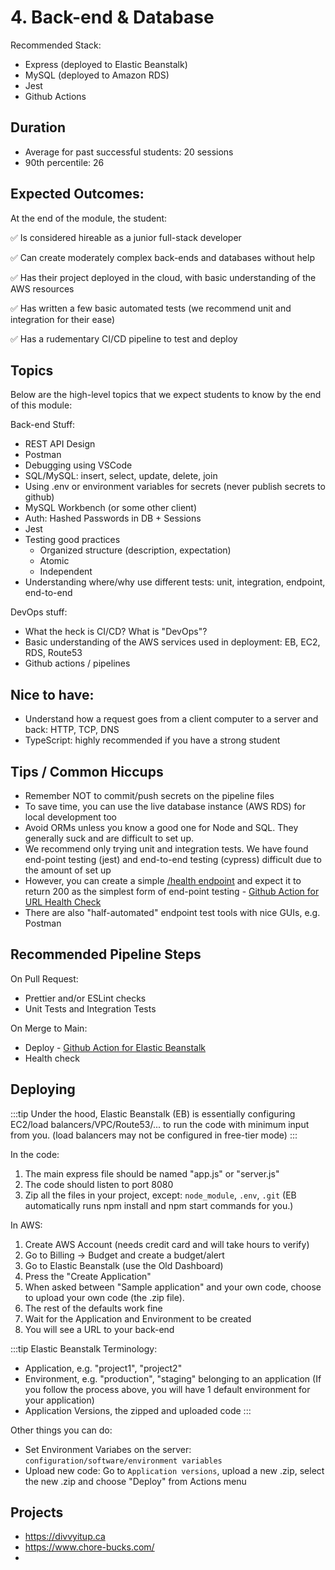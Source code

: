 ---
---

# 4. Back-end & Database

Recommended Stack:

- Express (deployed to Elastic Beanstalk)
- MySQL (deployed to Amazon RDS)
- Jest
- Github Actions

## Duration

- Average for past successful students: 20 sessions
- 90th percentile: 26

## Expected Outcomes:

At the end of the module, the student:

✅ Is considered hireable as a junior full-stack developer

✅ Can create moderately complex back-ends and databases without help

✅ Has their project deployed in the cloud, with basic understanding of the AWS resources

✅ Has written a few basic automated tests (we recommend unit and integration for their ease)

✅ Has a rudementary CI/CD pipeline to test and deploy

## Topics

Below are the high-level topics that we expect students to know by the end of this module:

Back-end Stuff:

- REST API Design
- Postman
- Debugging using VSCode
- SQL/MySQL: insert, select, update, delete, join
- Using .env or environment variables for secrets (never publish secrets to github)
- MySQL Workbench (or some other client)
- Auth: Hashed Passwords in DB + Sessions
- Jest
- Testing good practices
  - Organized structure (description, expectation)
  - Atomic
  - Independent
- Understanding where/why use different tests: unit, integration, endpoint, end-to-end

DevOps stuff:

- What the heck is CI/CD? What is "DevOps"?
- Basic understanding of the AWS services used in deployment: EB, EC2, RDS, Route53
- Github actions / pipelines

## Nice to have:

- Understand how a request goes from a client computer to a server and back: HTTP, TCP, DNS
- TypeScript: highly recommended if you have a strong student

## Tips / Common Hiccups

- Remember NOT to commit/push secrets on the pipeline files
- To save time, you can use the live database instance (AWS RDS) for local development too
- Avoid ORMs unless you know a good one for Node and SQL. They generally suck and are difficult to set up.
- We recommend only trying unit and integration tests. We have found end-point testing (jest) and end-to-end testing (cypress) difficult due to the amount of set up
- However, you can create a simple [/health endpoint](https://testfully.io/blog/api-health-check-monitoring/) and expect it to return 200 as the simplest form of end-point testing - [Github Action for URL Health Check](https://github.com/marketplace/actions/url-health-check)
- There are also "half-automated" endpoint test tools with nice GUIs, e.g. Postman

## Recommended Pipeline Steps

On Pull Request:

- Prettier and/or ESLint checks
- Unit Tests and Integration Tests

On Merge to Main:

- Deploy - [Github Action for Elastic Beanstalk](https://github.com/marketplace/actions/beanstalk-deploy)
- Health check

## Deploying

:::tip
Under the hood, Elastic Beanstalk (EB) is essentially configuring EC2/load balancers/VPC/Route53/... to run the code with minimum input from you. (load balancers may not be configured in free-tier mode)
:::

In the code:

1. The main express file should be named "app.js" or "server.js"
2. The code should listen to port 8080
3. Zip all the files in your project, except: `node_module`, `.env`, `.git` (EB automatically runs npm install and npm start commands for you.)

In AWS:

1. Create AWS Account (needs credit card and will take hours to verify)
2. Go to Billing -> Budget and create a budget/alert
3. Go to Elastic Beanstalk (use the Old Dashboard)
4. Press the "Create Application"
5. When asked between "Sample application" and your own code, choose to upload your own code (the .zip file).
6. The rest of the defaults work fine
7. Wait for the Application and Environment to be created
8. You will see a URL to your back-end

:::tip
Elastic Beanstalk Terminology:

- Application, e.g. "project1", "project2"
- Environment, e.g. "production", "staging" belonging to an application (If you follow the process above, you will have 1 default environment for your application)
- Application Versions, the zipped and uploaded code
  :::

Other things you can do:

- Set Environment Variabes on the server: `configuration/software/environment variables`
- Upload new code: Go to `Application versions`, upload a new .zip, select the new .zip and choose "Deploy" from Actions menu

## Projects

- https://divvyitup.ca
- https://www.chore-bucks.com/
-
